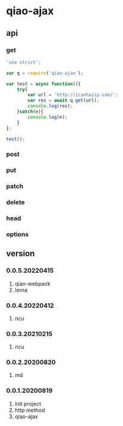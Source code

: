 # qiao-ajax

## api
### get
```javascript
'use strict';

var q = require('qiao-ajax');

var test = async function(){
    try{
        var url = 'http://icanhazip.com/';
        var res = await q.get(url);
        console.log(res);
    }catch(e){
        console.log(e);
    }
};

test();
```

### post
### put
### patch
### delete
### head
### options

## version
### 0.0.5.20220415
1. qiao-webpack
2. lerna

### 0.0.4.20220412
1. ncu

### 0.0.3.20210215
1. ncu

### 0.0.2.20200820
1. md

### 0.0.1.20200819
1. init project
2. http method
3. qiao-ajax
